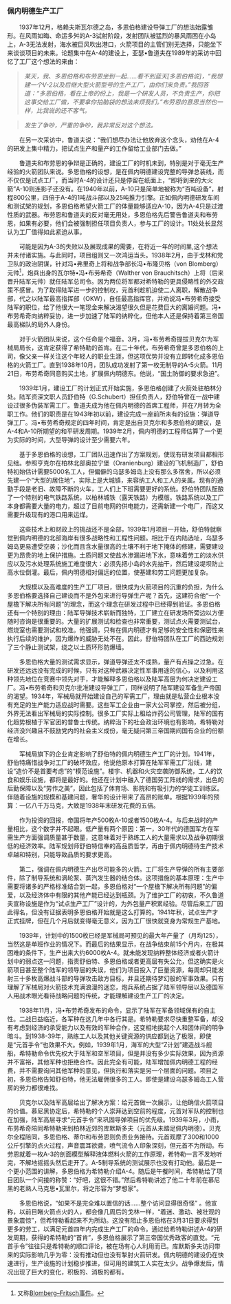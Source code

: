 ### 佩内明德生产工厂

　　1937年12月，格赖夫斯瓦尔德之岛，多恩伯格建设导弹工厂的想法始露雏形。在风雨如晦、命运多舛的A-3试射阶段，发射团队被猛烈的暴风雨困在小岛上，A-3无法发射，海水被巨风吹出港口，火箭项目的主管们别无选择，只能坐下来谈谈项目的未来。论题集中在A-4的建设上，亚瑟•鲁道夫在1989年的采访中回忆了工厂这个想法的来由：

> *某天，我、多恩伯格和布劳恩坐到一起……看不到蓝天[多恩伯格说]，“我想建一个V-2以及后继大型火箭型号的生产工厂，由你们来负责。”我回答道：“多恩伯格，看在上帝的份上，我是一个研发人员，不负责生产，你把这事交给工厂做，不要拿你拍脑袋的想法来烦我们。”布劳恩的意思当然也一样，比我说的还不客气。*

> *发生了争吵，严重的争吵，我非常反对这个想法。* 

　　在另一次采访中，鲁道夫说：“我们想尽办法让他放弃这个念头，劝他在A-4的研发上集中精力，把试点生产和量产的工作留给工业部门去做。”

　　鲁道夫和布劳恩的争辩是正确的，建设工厂的时机未到，特别是对于毫无生产经验的火箭团队来说。多恩伯格的设想，是在佩内明德建设完整的导弹总装线，而不仅仅是试点工厂，而当时A-4的设计还只是停留在纸面上，“即将到来的大火箭”A-10则连影子还没有。在1940年以前，A-10只是简单地被称为“百吨设备”，射程800公里，四倍于A-4的1吨战斗部以及25吨推力引擎。正如佩内明德研发车间和测试架的规划，多恩伯格希望火箭工厂的体量能够适应A-10，因为A-4只是过渡性质的武器。布劳恩和鲁道夫的反对毫无用处，多恩伯格先后警告鲁道夫和布劳恩，如果有必要，他们会被强制担任项目负责人，参与工厂的设计。11处处长显然认为工厂值得如此紧迫从事。

　　可能是因为A-3的失败以及展现成果的需要，在将近一年的时间里,这个想法并未付诸实施。与此同时，项目组则又一次鸿运当头。1938年2月，由于戈林和党卫队的政治阴谋，针对冯•弗里奇上将和战争部长冯•布隆贝格（von Blomberg）元帅[^1]，炮兵出身的瓦尔特•冯•布劳希奇（Walther von Brauchitsch）上将（后来晋升陆军元帅）就任陆军总司令。因为两位将军都对希特勒的更具侵略性的外交政策不感冒。为了取得陆军进一步的控制权，元首利趁机迫使二人离职，解散战争部，代之以陆军最高指挥部（OKW），自任最高指挥官，并劝说冯•布劳希奇接受陆军的职位，给了他很大一笔现金来解决渴望很久但是花费巨大的离婚问题。冯•布劳希奇向纳粹妥协，进一步加速了陆军的纳粹化，但他本人还是保持着第三帝国最高梯队的局外人身份。

　　对于火箭团队来说，这个任命是个福音。3月，冯•布劳希奇提拔贝克尔为军械局局长，这肯定获得了希特勒的首肯。在二十年代，布劳希奇曾是多恩伯格的上司，像父亲一样关注这个年轻人的职业生涯，但这项优势并没有立即转化成多恩伯格的火箭工厂。直到1938年10月，团队成功发射了第一枚无制导的A-5火箭。11月21日，布劳希奇同意购买土地，扩展佩内明德东。他说，“国土防御的要求急迫”。

　　1939年1月，建设工厂的计划正式开始实施，多恩伯格创建了火箭处驻柏林分处。陆军资深文职人员舒伯特（G.Schubert）担任负责人，舒伯特曾在一战中建设过很多伪装军需工厂。鲁道夫成为他在佩内明德的首席工程师，并在7月转为全职工作。他们的职责是在1943年初以前，建设完成一座前所未有的设施：弹道导弹工厂。冯•布劳希奇规定的四年时间，肯定是出自贝克尔和多恩伯格的建议，是A-4和A-10所期望的和平研发周期。1939年2月，佩内明德的工程师估算了一个更为实际的时间，大型导弹的设计至少需要六年。

　　基于多恩伯格的设想，工厂团队迅速作出了方案规划，使现有研发项目都相形见绌。参照亨克尔在柏林北部奥拉宁堡（Oranienburg）建设的飞机制造厂，舒伯特初始估计需要5000名工人，但偏僻的乌瑟多姆岛上没有那么多宿舍，所以必须先建一个“大型的居住地”，实际上是大城镇，来容纳工人和工人的亲属。现有的通勤手段是老旧、故障不断的火车，工人们上下班需要更好的系统。舒伯特团队酝酿了一个特别的电气铁路系统，以柏林城铁（露天铁路）为模版。铁路系统以及工厂本身都需要大量的电力，超过了目前电网的供电能力，还需新建一个电厂，而这又需要升级现有的港口用来运煤。

　　这些技术上和财政上的挑战还不是全部，1939年1月项目一开始，舒伯特就察觉到佩内明德的北部海岸有很多战略性和工程性问题。相比于在内陆选址，乌瑟多姆岛更易遭受空袭；沙化而且含水量很高的土壤不利于地下掩体的修建，需要建设更为昂贵的地上保护措施。土质问题又使盐水渗漏进地下水，意味着劳工的淡水供应以及污水处理系统施工难度很大：必须先把小岛的水先抽干，然后建设堤坝防止高水位倒灌。最后，佩内明德相对偏远的位置，使基建和劳工问题更加复杂。

　　大规模以及高难度的生产工厂项目，很快成为火箭项目的沉重的负担，为什么多恩伯格要选择自己建设而不是外包来进行导弹生产呢？首先，这建符合他“一个屋檐下解决所有问题”的理念，而这个理念在研发过程中已经得到验证。多恩伯格还有一个特别的理由：陆军导弹技术崭新而独特，工厂建立在研发场所旁边以方便随时咨询是很重要的。大量的扩展测试和检查也非常重要，测试点火需要测试台，燃烧室也需要测试和校准。他强调，只有在佩内明德才有足够的安全性和保密性来执行后续的维护，因为爆炸的威胁无处不在。因此，舒伯特团队在工厂的西边规划了三个静止测试架，绕之以土质环形防爆墙。

　　多恩伯格大量的测试需求显示，弹道导弹还太不成熟，量产有点操之过急。在研发还远远没有完成的时候，只有对这种武器决定性军事用途的信心，以及利用这种领先地位在竞赛中领先对手，才能解释多恩伯格以及陆军高层为何决定建设工厂。冯•布劳希奇和贝克尔批准建设导弹工厂，同样说明了陆军建设军备生产帝国的渴望。1934年，军械局就开始建设自己的军需工厂，理由就是私营企业根本没有充足的生产能力适应战时需要。这些军工企业由一家大公司掌控，然后被分组，外界无法看出军械局的实际控制。很多工厂实际上租给炸药公司管理，陆军的国有化趋势根植于军官团的普鲁士传统。纳粹治下的社会政治环境也有影响，希特勒对经济没兴趣且不鼓励党内的社会主义成份，毫无疑问第三帝国期间国有企业的份额在增长。

　　军械局旗下的企业肯定影响了舒伯特的佩内明德生产工厂的计划。1941年，舒伯特痛惜战争对工厂的破坏效应，他说他原本打算在陆军军需工厂沿线，建设“造价不是首要考虑”的“模范设施”。楼宇、机器和火灾空袭防御系统，工人的饮食和娱乐设施，都将是最好的。他还在计划中融入了德国劳工阵线的需求，出色的后勤保障以及“劳作之美”，因此包括了体育场、影院和有吸引力的学徒工训练区。伴随着设施的规模和基建问题，奢华的设计带来了高昂的账单。根据1939年的预算：一亿八千万马克，大致是1938年末研发花费的五倍。

　　作为投资的回报，帝国将年产500枚A-10或者1500枚A-4。与后来战时的产量相比，这个数字并不起眼。低产量有两个原因：第一，30年代的德国军方在军需生产方面强调质量甚于数量，这意味着对于熟练工人的大量需求以及战争初期很低的经济效率。陆军规划师舒伯特信奉的高品质哲学，再由于佩内明德待生产技术卓越和特别，只能导致品质的要求更高。

　　第二，强调在佩内明德生产出尽可能多的火箭。工厂将生产导弹的所有主要部件，除了制导系统和涡轮泵、蒸汽发生器的结合体。这项措施的基本原理：生产中需要将诸多的严格标准结合到一起，多恩伯格对“一个屋檐下解决所有问题”的偏爱，以及经济体中有限的其他产能已经达到瓶颈。为了维护工厂的初衷，不久鲁道夫宣称设施是作为“试点生产工厂”设计的，为外包量产积累经验。尽管后来工厂因此得名，但没有证据表明多恩伯格开始就是这么打算的。1941年秋，试点生产才正式挂牌，但在几个月后就变得毫无意义，因为工厂很快就变身为常规生产基地。

　　1939年，计划中的1500枚已经是军械局可预见的最大年产量了（月均125），当然这是单班作业的情况下。而最后的结果显示，在战争结束前15个月内，在极其困难的条件下，生产出来大约6000枚A-4。就未能发现纳粹整体经济或者火箭计划中的弱点这一问题，指责舒伯特、多恩伯格或者更高层有失公允，但这确实是火箭项目甚至整个陆军的领导层的失误，他们为项目投入了巨量资源，每周却只能发射三十多枚高爆战斗部的导弹攻击敌方目标，并且还期待梦幻般的军事效果。只有理解了军械局对火箭技术充满浪漫的迷恋，炮兵系统占据了陆军领导层以及德国军人用战术眼光看待战略问题的传统，才能理解建设生产工厂的决定。

　　1938年11月，冯•布劳希奇发布的命令，显示了陆军在军备领域保有的自主性。二战日益临近，各军种在这几年中各行其是。希特勒要求尽快重整军备，却没有考虑到经济的承受能力以及有效的军种合作，这变相地挑起个人和团体间的明争暗斗。到1938-39年，熟练工人以及其他关键资源的供应都到达了极限，即使是“元首手令”也效果不大。例如，1939年1月，海军的大型“Z计划”建造战斗舰船，希特勒命令优先权大于陆军和空军项目，但是并没有多少实际效果，因为资源并不富裕，其他军种也拒绝合作。因此完全有可能，陆军增加佩内明德工程的经费，并不需要询问其他军种的意见，但执行和落实是另一个层面的问题。项目之初，多恩伯格告知舒伯特，他无法雇佣很多的工人。即使是建设乌瑟多姆岛工人营房的劳力都很难找。

　　贝克尔以及陆军高层给出了解决方案：给元首做一次展示，让他确信火箭项目的价值。慕尼黑协定后，希特勒的个人崇拜达到空前的程度，元首对军队的控制也在加强，陆军高层寻求“元首手令”来巩固导弹项目的优先级。1939年3月，小雨，布劳希奇陪同希特勒来到柏林近郊的库默斯多夫（元首从未踏足佩内明德）。贝克尔全程陪同，多恩伯格、蒂尔和布劳恩则负责业务接待。元首观摩了300和1000公斤引擎的点火过程，声音震耳欲聋，喷气流令人印象深刻，但元首不为所动。布劳恩就着一枚A-3的剖面模型解释液体燃料火箭的工作原理，希特勒一言不发地听完，不解地摇摇头然后走开了。A-5制导系统的测试展示也没有打动他。最后是一个更小范围的讲解，多恩伯格为希特勒介绍A-4。随后是午餐时间，希特勒给了项目团队一个间接的称赞：“好吧，这很不错。”然后希特勒讲述了他二十年前在慕尼黑的老熟人马克思•瓦里尔，将之形容为“梦想家”。

　　多恩伯格说，“如果不是完全难以置信的话……整个访问显得很奇怪” 。他宣称，以前目睹火箭点火的人，都会像几周后的戈林一样，“着迷、激动、被壮观的景象震惊”，但希特勒看起来不为所动。这没有阻止多恩伯格在3月31日要求得到更多的劳工，以满足元首四年内完成生产工厂的命令。通过给希特勒讲述A-4的研发周期，获得的希特勒的“首肯”，多恩伯格展示了第三帝国优秀政客的直觉。“元首手令”往往只是希特勒的顺口评论，被在场有心人利用而已。库默斯多夫访问带来的实际影响几乎为零：没有推动但也没有掣肘火箭研发。佩内明德的建设仍在快速进行，生产设施的计划稳步推进，但可用的建筑工人实在太少。战争爆发后，情况出现了巨大的变化，积极的、消极的都有。

[^1]: 又称[Blomberg–Fritsch事件](https://en.wikipedia.org/wiki/Blomberg%E2%80%93Fritsch_affair)。